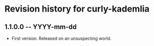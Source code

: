 # Revision history for curly-kademlia

## 1.1.0.0  -- YYYY-mm-dd

* First version. Released on an unsuspecting world.
